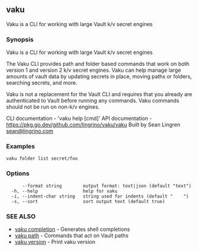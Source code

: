 ## vaku

Vaku is a CLI for working with large Vault k/v secret engines

### Synopsis

Vaku is a CLI for working with large Vault k/v secret engines

The Vaku CLI provides path and folder based commands that work on
both version 1 and version 2 k/v secret engines. Vaku can help manage
large amounts of vault data by updating secrets in place, moving
paths or folders, searching secrets, and more.

Vaku is not a replacement for the Vault CLI and requires that you
already are authenticated to Vault before running any commands. Vaku
commands should not be run on non-k/v engines.

CLI documentation - 'vaku help [cmd]'
API documentation - https://pkg.go.dev/github.com/lingrino/vaku/vaku
Built by Sean Lingren <sean@lingrino.com>

### Examples

```
vaku folder list secret/foo
```

### Options

```
      --format string        output format: text|json (default "text")
  -h, --help                 help for vaku
  -i, --indent-char string   string used for indents (default "    ")
  -s, --sort                 sort output text (default true)
```

### SEE ALSO

* [vaku completion](vaku_completion.md)	 - Generates shell completions
* [vaku path](vaku_path.md)	 - Commands that act on Vault paths
* [vaku version](vaku_version.md)	 - Print vaku version

